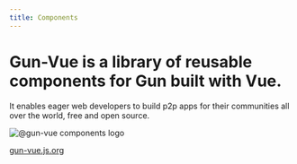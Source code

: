 ```yaml
---
title: Components
---
```


# Gun-Vue is a library of reusable components for Gun built with Vue.

It enables eager web developers to build p2p apps for their communities all over the world, free and open source.

![@gun-vue components logo](https://gun-vue.js.org/media/svg/components.svg)

[gun-vue.js.org](https://gun-vue.js.org)

<UiComponents ></UiComponents>
